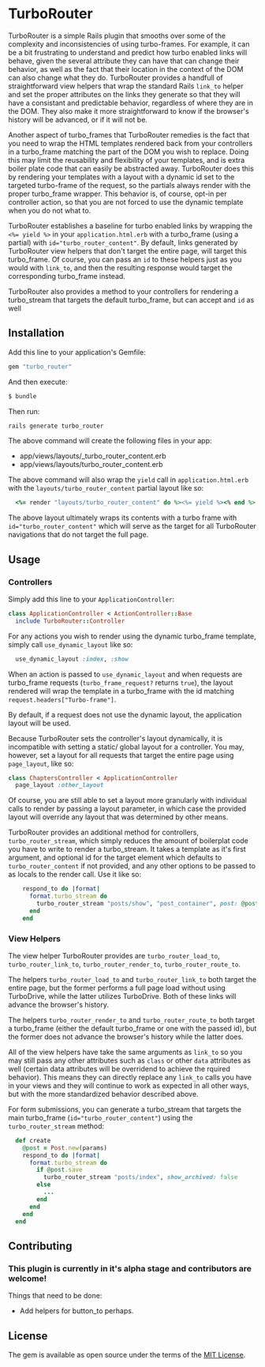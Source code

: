 # TurboRouter

TurboRouter is a simple Rails plugin that smooths over some of the complexity and inconsistencies of using turbo-frames. For example, it can be a bit frustrating to understand and predict how turbo enabled links will behave, given the several attribute they can have that can change their behavior, as well as the fact that their location in the context of the DOM can also change what they do. TurboRouter provides a handfull of straightforward view helpers that wrap the standard Rails `link_to` helper and set the proper attributes on the links they generate so that they will have a consistant and predictable behavior, regardless of where they are in the DOM. They also make it more straightforward to know if the browser's history will be advanced, or if it will not be.

Another aspect of turbo_frames that TurboRouter remedies is the fact that you need to wrap the HTML templates rendered back from your controllers in a turbo_frame matching the part of the DOM you wish to replace. Doing this may limit the reusability and flexibility of your templates, and is extra boiler plate code that can easily be abstracted away. TurboRouter does this by rendering your templates with a layout with a dynamic id set to the targeted turbo-frame of the request, so the partials always render with the proper turbo_frame wrapper. This behavior is, of course, opt-in per controller action, so that you are not forced to use the dynamic template when you do not what to.

TurboRouter establishes a baseline for turbo enabled links by wrapping the `<%= yield %>` in your `application.html.erb` with a turbo_frame (using a partial) with `id="turbo_router_content"`. By default, links generated by TurboRouter view helpers that don't target the entire page, will target this turbo_frame. Of course, you can pass an `id` to these helpers just as you would with `link_to`, and then the resulting response would target the corresponding turbo_frame instead.

TurboRouter also provides a method to your controllers for rendering a turbo_stream that targets the default turbo_frame, but can accept and `id` as well

## Installation
Add this line to your application's Gemfile:

```ruby
gem "turbo_router"
```

And then execute:
```bash
$ bundle
```

Then run:
```bash
rails generate turbo_router
```

The above command will create the following files in your app:

* app/views/layouts/_turbo_router_content.erb
* app/views/layouts/turbo_router_content.erb

The above command will also wrap the `yield` call in `application.html.erb` with the `layouts/turbo_router_content` partial layout like so:

```ruby
  <%= render "layouts/turbo_router_content" do %><%= yield %><% end %>
```

The above layout ultimately wraps its contents with a turbo frame with `id="turbo_router_content"` which will serve as the target for all TurboRouter navigations that do not target the full page.

## Usage

### Controllers
Simply add this line to your `ApplicationController`:

```ruby
class ApplicationController < ActionController::Base
  include TurboRouter::Controller
```

For any actions you wish to render using the dynamic turbo_frame template, simply call `use_dynamic_layout` like so:

```ruby
  use_dynamic_layout :index, :show
```

When an action is passed to `use_dynamic_layout` and when requests are turbo_frame requests (`turbo_frame_request?` returns `true`), the layout rendered will wrap the template in a turbo_frame with the id matching `request.headers["Turbo-frame"]`.

By default, if a request does not use the dynamic layout, the application layout will be used.

Because TurboRouter sets the controller's layout dynamically, it is incompatible with setting a static/ global layout for a controller. You may, however, set a layout for all requests that target the entire page using `page_layout`, like so:

```ruby
class ChaptersController < ApplicationController
  page_layout :other_layout
```

Of course, you are still able to set a layout more granularly with individual calls to render by passing a layout parameter, in which case the provided layout will override any layout that was determined by other means.

TurboRouter provides an additional method for controllers, `turbo_router_stream`, which simply reduces the amount of boilerplat code you have to write to render a turbo_stream. It takes a template as it's first argument, and optional id for the target element which defaults to `turbo_router_content` if not provided, and any other options to be passed to as locals to the render call. Use it like so:

```ruby
    respond_to do |format|
      format.turbo_stream do
        turbo_router_stream "posts/show", "post_container", post: @post
      end
    end
```

### View Helpers

The view helper TurboRouter provides are `turbo_router_load_to`, `turbo_router_link_to`, `turbo_router_render_to`, `turbo_router_route_to`.

The helpers `turbo_router_load_to` and `turbo_router_link_to` both target the entire page, but the former performs a full page load without using TurboDrive, while the latter utilizes TurboDrive. Both of these links will advance the browser's history.

The helpers `turbo_router_render_to` and `turbo_router_route_to` both target a turbo_frame (either the default turbo_frame or one with the passed id), but the former does not advance the browser's history while the latter does.

All of the view helpers have take the same arguments as `link_to` so you may still pass any other attributes such as `class` or other `data` attributes as well (certain data attributes will be overridend to achieve the rquired behavior). This means they can directly replace any `link_to` calls you have in your views and they will continue to work as expected in all other ways, but with the more standardized behavior described above.

For form submissions, you can generate a turbo_stream that targets the main turbo_frame (`id="turbo_router_content"`) using the `turbo_router_stream` method:

```ruby
  def create
    @post = Post.new(params)
    respond_to do |format|
      format.turbo_stream do
        if @post.save
          turbo_router_stream "posts/index", show_archived: false
        else
          ...
        end
      end
    end
  end
```

## Contributing
### This plugin is currently in it's alpha stage and contributors are welcome!

Things that need to be done:

* Add helpers for button_to perhaps.

## License
The gem is available as open source under the terms of the [MIT License](https://opensource.org/licenses/MIT).
